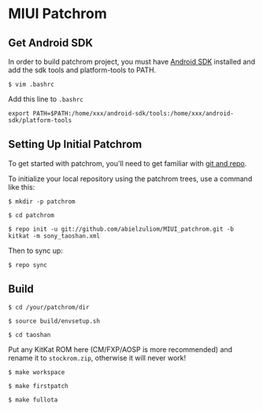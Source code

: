 MIUI Patchrom
=============

Get Android SDK
---------------

In order to build patchrom project, you must have [Android SDK](http://developer.android.com/sdk/installing.html) installed and add the sdk tools and platform-tools to PATH.

    $ vim .bashrc

Add this line to ```.bashrc```

    export PATH=$PATH:/home/xxx/android-sdk/tools:/home/xxx/android-sdk/platform-tools


Setting Up Initial Patchrom
---------------------------

To get started with patchrom, you'll need to get familiar with [git and repo](http://source.android.com/source/using-repo.html).

To initialize your local repository using the patchrom trees, use a command like this:

    $ mkdir -p patchrom

    $ cd patchrom

    $ repo init -u git://github.com/abielzuliom/MIUI_patchrom.git -b kitkat -m sony_taoshan.xml


Then to sync up:

    $ repo sync


Build
-----

    $ cd /your/patchrom/dir

    $ source build/envsetup.sh

    $ cd taoshan

Put any KitKat ROM here (CM/FXP/AOSP is more recommended) and rename it to ```stockrom.zip```, otherwise it will never work!

    $ make workspace

    $ make firstpatch

    $ make fullota
